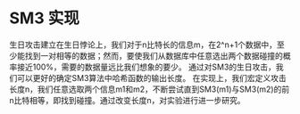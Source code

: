 # SM3 实现

生日攻击建立在生日悖论上，我们对于n比特长的信息m，在2^n+1个数据中，至少能找到一对相等的数据；然而，要使我们从数据库中任意选出两个数据碰撞的概率接近100%，需要的数据量远比我们想象的要少。
通过对SM3的生日攻击，我们可以更好的确定SM3算法中哈希函数的输出长度。
在实现上，我们宏定义攻击长度n，我们任意选取两个信息m1和m2，不断尝试直到SM3(m1)与SM3(m2)的前n比特相等，即找到碰撞。通过改变长度n，对实验进行进一步研究。

